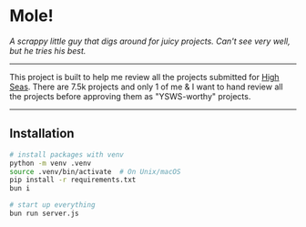 # Mole!

_A scrappy little guy that digs around for juicy projects. Can't see very well, but he tries his best._

---

This project is built to help me review all the projects submitted for [High Seas](https://highseas.hackclub.com). There are 7.5k projects and only 1 of me & I want to hand review all the projects before approving them as "YSWS-worthy" projects.

---

## Installation

```sh
# install packages with venv
python -m venv .venv
source .venv/bin/activate  # On Unix/macOS
pip install -r requirements.txt
bun i

# start up everything
bun run server.js
```
